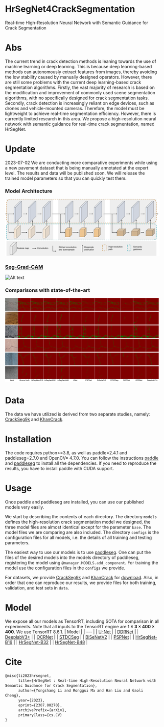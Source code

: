 # HrSegNet4CrackSegmentation
Real-time High-Resolution Neural Network with Semantic Guidance for Crack Segmentation

# Abs
The current trend in crack detection methods is leaning towards the use of machine learning or deep learning. This is because deep learning-based methods can autonomously extract features from images, thereby avoiding the low stability caused by manually designed operators. However, there are still some problems with the current deep learning-based crack segmentation algorithms. Firstly, the vast majority of research is based on the modification and improvement of commonly used scene segmentation algorithms, with no specifically designed for crack segmentation tasks. Secondly, crack detection is increasingly reliant on edge devices, such as drones and vehicle-mounted cameras. Therefore, the model must be lightweight to achieve real-time segmentation efficiency. However, there is currently limited research in this area. We propose a high-resolution neural network with semantic guidance for real-time crack segmentation, named HrSegNet.

# Update 
2023-07-02
We are conducting more comparative experiments while using a new pavement dataset that is being manually annotated at the expert level. The results and data will be published soon. We will release the trained model parameters so that you can quickly test them.
### Model Architecture  
![Alt text](./fig/fig1.png)
### [Seg-Grad-CAM](https://arxiv.org/abs/2002.11434)  
![Alt text](./fig/fig5.png)
### Comparisons with state-of-the-art
![Alt text](./fig/fig8.png)

# Data
The data we have utilized is derived from two separate studies, namely: [CrackSeg9k](https://github.com/Dhananjay42/crackseg9k) and [KhanCrack](https://github.com/khanhha/crack_segmentation).

# Installation
The code requires python>=3.8, as well as paddle=2.4.1 and paddleseg=2.7.0 and OpenCV= 4.7.0. You can follow the instructions [paddle](https://github.com/PaddlePaddle/Paddle) and [paddleseg](https://github.com/PaddlePaddle/PaddleSeg) to install all the dependencies. If you need to reproduce the results, you have to install paddle with CUDA support.

# Usage
Once paddle and paddleseg are installed, you can use our published models very easily.  

We start by describing the contents of each directory. The directory `models` defines the high-resolution crack segmentation model we designed, the three model files are almost identical except for the parameter `base`. The model files we are comparing are also included. The directory `configs` is the configuration files for all models, i.e. the details of all training and testing parameters.  

The easiest way to use our models is to use [paddleseg](https://github.com/PaddlePaddle/PaddleSeg). One can put the files of the desired models into the models directory of paddleseg, registering the model using `@manager.MODELS.add_component`. For training the model use the configuration files in the `configs` we provide. 

For datasets, we provide [CrackSeg9k](https://github.com/Dhananjay42/crackseg9k)  and [KhanCrack](https://github.com/khanhha/crack_segmentation) for [download](https://chdeducn-my.sharepoint.com/:u:/g/personal/2018024008_chd_edu_cn/EaeIccN1d9lMj5hVXJ1J7V8Bh2eQqGbX0w3CLh74QIGnfQ?e=7GmJXq). Also, in order that one can reproduce our results, we provide files for both training, validation, and test sets in `data`.




# Model
We expose all our models as TensorRT, including SOTA for comparison in all experiments. Note that all inputs to the TensorRT engine are **1 × 3 × 400 × 400**. We use TensorRT 8.6.1.
| Model |
| --- |
| [U-Net](https://chdeducn-my.sharepoint.com/:u:/g/personal/2018024008_chd_edu_cn/EYoEi_aQczxOswVyAi8FQBgBYSYXalI8oZKRszWHgbzZwg?e=XuFGzf) |
| [DDRNet](https://chdeducn-my.sharepoint.com/:u:/g/personal/2018024008_chd_edu_cn/EX-QSVExyFVLvasiouuvEwEBe4HPdK3N8HxklK5CAn07DQ?e=DfdBZz) |
| [DeeplabV3+](https://chdeducn-my.sharepoint.com/:u:/g/personal/2018024008_chd_edu_cn/ETkJ1rMqaqBGrfWNg5KCF0EBIxCfYlFk3t0IRD2Uk2cQcA?e=ISPLG0) |
| [OCRNet](https://chdeducn-my.sharepoint.com/:u:/g/personal/2018024008_chd_edu_cn/Ed0l6UAckEFGodrNz1W7aHgBOmoVN6-yZfNIKMTJOp4Fug?e=7u8ZOD) |
| [STDCSeg](https://chdeducn-my.sharepoint.com/:u:/g/personal/2018024008_chd_edu_cn/EV1Rra3XuP5GqImDWMeYdbEBSt64lrmWnAQETKJe0NTO5Q?e=LN0VxD) |
| [BiSeNetV2](https://chdeducn-my.sharepoint.com/:u:/g/personal/2018024008_chd_edu_cn/EfovCQdm_5FJoaySbnd2SBsB2becRV7KTQa7A9_oL7lkHA?e=TI8gZJ) |
| [PSPNet](https://chdeducn-my.sharepoint.com/:u:/g/personal/2018024008_chd_edu_cn/ERTJdaWfJ-9Ess81IwvnBE4Ba0pVnGgyqyZoHFC5hEe1pQ?e=ZzB5Xa) |
| [HrSegNet-B16](https://chdeducn-my.sharepoint.com/:u:/g/personal/2018024008_chd_edu_cn/EYq7OVwYeRtJm0PtXmytSmoB-Ywu8PsC-9eS95V0M7GSpQ?e=1GgLOt) |
| [HrSegNet-B32](https://chdeducn-my.sharepoint.com/:u:/g/personal/2018024008_chd_edu_cn/EURuJVQAW25GnJBvdwW76pgBZdZqyWwT_vifP7Ta98O8_w?e=kKZVLb) |
| [HrSegNet-B48](https://chdeducn-my.sharepoint.com/:u:/g/personal/2018024008_chd_edu_cn/EcUUFXq9dbJHmAz1roiZCMUB3zeM49ILOwzFzHe0iAYS8w?e=SAGci7) |


# Cite
```
@misc{li2023hrsegnet,
      title={HrSegNet : Real-time High-Resolution Neural Network with Semantic Guidance for Crack Segmentation}, 
      author={Yongshang Li and Ronggui Ma and Han Liu and Gaoli Cheng},
      year={2023},
      eprint={2307.00270},
      archivePrefix={arXiv},
      primaryClass={cs.CV}
}
```



